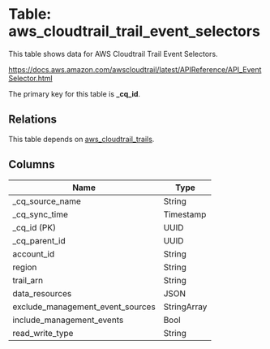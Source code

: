 # Table: aws_cloudtrail_trail_event_selectors

This table shows data for AWS Cloudtrail Trail Event Selectors.

https://docs.aws.amazon.com/awscloudtrail/latest/APIReference/API_EventSelector.html

The primary key for this table is **_cq_id**.

## Relations

This table depends on [aws_cloudtrail_trails](aws_cloudtrail_trails).

## Columns

| Name          | Type          |
| ------------- | ------------- |
|_cq_source_name|String|
|_cq_sync_time|Timestamp|
|_cq_id (PK)|UUID|
|_cq_parent_id|UUID|
|account_id|String|
|region|String|
|trail_arn|String|
|data_resources|JSON|
|exclude_management_event_sources|StringArray|
|include_management_events|Bool|
|read_write_type|String|